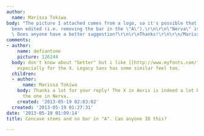 ```yaml
---
author:
  name: Marissa Tokiwa
body: "The picture I attached comes from a logo, so it's possible that the font has
  been edited (i.e. removing the bar in the \"A\").\r\n\r\n\"Nerva\" is fairly similar.
  \ Does anyone have a better suggestion?\r\n\r\nThanks!\r\n\r\n/Marissa\r\n\r\n[img:sites/default/files/old-images/xcellentai_590px_3591.jpg]\r\n\r\n"
comments:
- author:
    name: defiantone
    picture: 126244
  body: don't know about "better" but i like [[http://www.myfonts.com/fonts/linotype/aeris/|Aeris]]
    especially for the X. Legacy Sans has some similar feel too.
  children:
  - author:
      name: Marissa Tokiwa
    body: Thanks a lot for your reply! The X in Aeris is indeed a lot better than
      the one in Nerva.
    created: '2013-05-19 02:03:02'
  created: '2013-05-19 01:27:31'
date: '2013-05-19 01:09:14'
title: Concave stems and no bar in "A". Can anyone ID this?

---
```


